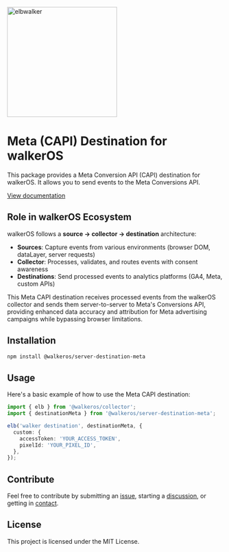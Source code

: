<p align="left">
  <a href="https://elbwalker.com">
    <img title="elbwalker" src='https://www.elbwalker.com/img/elbwalker_logo.png' width="256px"/>
  </a>
</p>

# Meta (CAPI) Destination for walkerOS

This package provides a Meta Conversion API (CAPI) destination for walkerOS. It
allows you to send events to the Meta Conversions API.

[View documentation](https://www.elbwalker.com/docs/destinations/server/meta/)

## Role in walkerOS Ecosystem

walkerOS follows a **source → collector → destination** architecture:

- **Sources**: Capture events from various environments (browser DOM, dataLayer,
  server requests)
- **Collector**: Processes, validates, and routes events with consent awareness
- **Destinations**: Send processed events to analytics platforms (GA4, Meta,
  custom APIs)

This Meta CAPI destination receives processed events from the walkerOS collector
and sends them server-to-server to Meta's Conversions API, providing enhanced
data accuracy and attribution for Meta advertising campaigns while bypassing
browser limitations.

## Installation

```sh
npm install @walkeros/server-destination-meta
```

## Usage

Here's a basic example of how to use the Meta CAPI destination:

```typescript
import { elb } from '@walkeros/collector';
import { destinationMeta } from '@walkeros/server-destination-meta';

elb('walker destination', destinationMeta, {
  custom: {
    accessToken: 'YOUR_ACCESS_TOKEN',
    pixelId: 'YOUR_PIXEL_ID',
  },
});
```

## Contribute

Feel free to contribute by submitting an
[issue](https://github.com/elbwalker/walkerOS/issues), starting a
[discussion](https://github.com/elbwalker/walkerOS/discussions), or getting in
[contact](https://calendly.com/elb-alexander/30min).

## License

This project is licensed under the MIT License.
